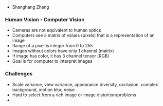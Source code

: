- Shanghang Zhang

### Human Vision - Computer Vision
- Cameras are not equivalent to human optics
- Computers see a matrix of values (pixels) that is a representation of an image 
- Range of a pixel is integer from 0 to 255
- Images without colors have only 1 channel (matrix)
- If image has color, it has 3 channel tensor (RGB)
- Goal is for computer to interpret images


### Challenges 
- Scale variance, view variance, appearance diversity, occlusion, complex background, motion blur, noise
- Hard to select from a rich image or image distortion/problems
- 